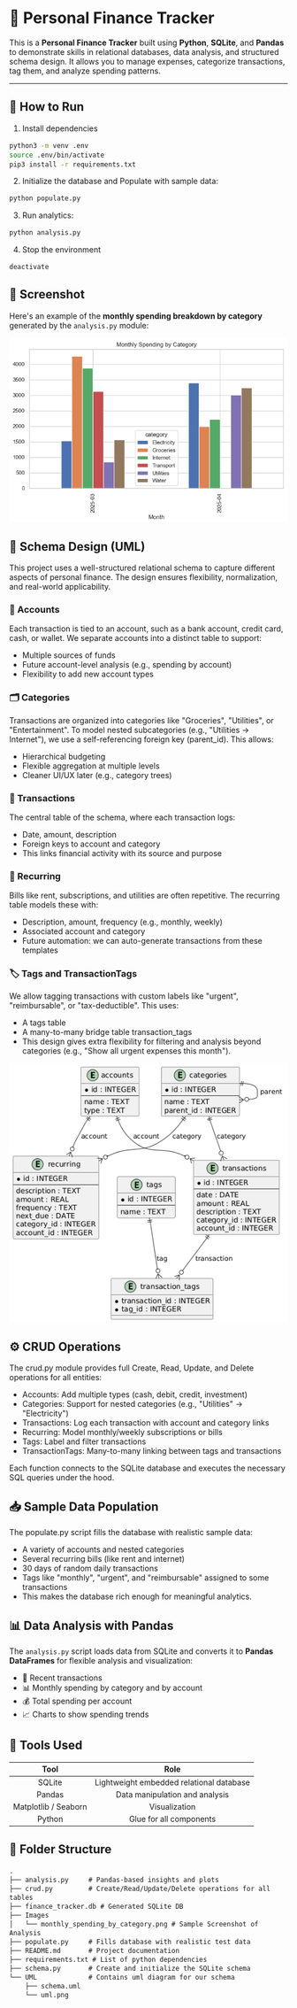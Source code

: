 # 🧾 Personal Finance Tracker

This is a **Personal Finance Tracker** built using **Python**, **SQLite**, and **Pandas** to demonstrate skills in relational databases, data analysis, and structured schema design. It allows you to manage expenses, categorize transactions, tag them, and analyze spending patterns.

---

## 🚀 How to Run

1. Install dependencies

```bash
python3 -m venv .env 
source .env/bin/activate 
pip3 install -r requirements.txt
```

2. Initialize the database and Populate with sample data:

```bash
python populate.py
```

3. Run analytics:
```bash
python analysis.py
```

4. Stop the environment
```bash
deactivate
```

## 📸 Screenshot

Here's an example of the **monthly spending breakdown by category** generated by the `analysis.py` module:

![Monthly Spending by Category](Images/monthly_spending_by_category.png)

## 📐 Schema Design (UML)

This project uses a well-structured relational schema to capture different aspects of personal finance. The design ensures flexibility, normalization, and real-world applicability.

### 💼 Accounts

Each transaction is tied to an account, such as a bank account, credit card, cash, or wallet. We separate accounts into a distinct table to support:

- Multiple sources of funds
- Future account-level analysis (e.g., spending by account)
- Flexibility to add new account types

### 🗂️ Categories

Transactions are organized into categories like "Groceries", "Utilities", or "Entertainment". To model nested subcategories (e.g., "Utilities → Internet"), we use a self-referencing foreign key (parent_id). This allows:

- Hierarchical budgeting
- Flexible aggregation at multiple levels
- Cleaner UI/UX later (e.g., category trees)

### 💸 Transactions

The central table of the schema, where each transaction logs:

- Date, amount, description
- Foreign keys to account and category
- This links financial activity with its source and purpose

### 🔁 Recurring

Bills like rent, subscriptions, and utilities are often repetitive. The recurring table models these with:

- Description, amount, frequency (e.g., monthly, weekly)
- Associated account and category
- Future automation: we can auto-generate transactions from these templates

### 🏷️ Tags and TransactionTags

We allow tagging transactions with custom labels like "urgent", "reimbursable", or "tax-deductible". This uses:

- A tags table
- A many-to-many bridge table transaction_tags
- This design gives extra flexibility for filtering and analysis beyond categories (e.g., "Show all urgent expenses this month").

![UML of Schema](UML/uml.png)

## ⚙️  CRUD Operations

The crud.py module provides full Create, Read, Update, and Delete operations for all entities:

- Accounts: Add multiple types (cash, debit, credit, investment)
- Categories: Support for nested categories (e.g., "Utilities" → "Electricity")
- Transactions: Log each transaction with account and category links
- Recurring: Model monthly/weekly subscriptions or bills
- Tags: Label and filter transactions
- TransactionTags: Many-to-many linking between tags and transactions

Each function connects to the SQLite database and executes the necessary SQL queries under the hood.

## 📥 Sample Data Population

The populate.py script fills the database with realistic sample data:

- A variety of accounts and nested categories
- Several recurring bills (like rent and internet)
- 30 days of random daily transactions
- Tags like "monthly", "urgent", and "reimbursable" assigned to some transactions
- This makes the database rich enough for meaningful analytics.

## 📊 Data Analysis with Pandas

The `analysis.py` script loads data from SQLite and converts it to **Pandas DataFrames** for flexible analysis and visualization:

- 📅 Recent transactions
- 📊 Monthly spending by category and by account
- 💰 Total spending per account
- 📈 Charts to show spending trends

## 🧰 Tools Used

|         Tool         |                   Role                   |
|:--------------------:|:----------------------------------------:|
| SQLite               | Lightweight embedded relational database |
| Pandas               | Data manipulation and analysis           |
| Matplotlib / Seaborn | Visualization                            |
| Python               | Glue for all components                  |

## 📁 Folder Structure

```pgsql
.
├── analysis.py     # Pandas-based insights and plots
├── crud.py         # Create/Read/Update/Delete operations for all tables
├── finance_tracker.db # Generated SQLite DB
├── Images
│   └── monthly_spending_by_category.png # Sample Screenshot of Analysis
├── populate.py     # Fills database with realistic test data
├── README.md       # Project documentation
├── requirements.txt # List of python dependencies
├── schema.py       # Create and initialize the SQLite schema
└── UML             # Contains uml diagram for our schema
    ├── schema.uml
    └── uml.png
```
